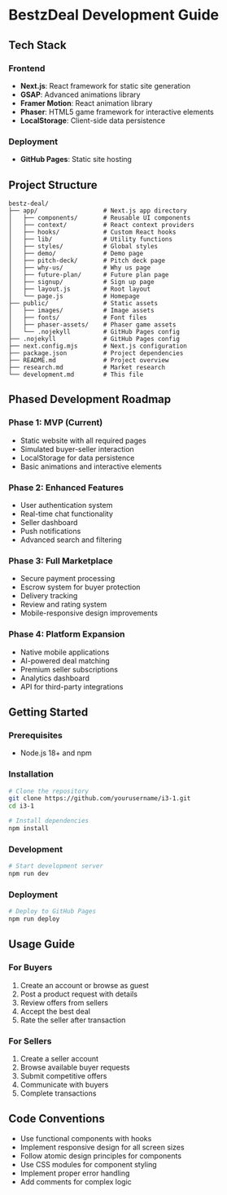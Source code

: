 # BestzDeal Development Guide

## Tech Stack

### Frontend
- **Next.js**: React framework for static site generation
- **GSAP**: Advanced animations library
- **Framer Motion**: React animation library
- **Phaser**: HTML5 game framework for interactive elements
- **LocalStorage**: Client-side data persistence

### Deployment
- **GitHub Pages**: Static site hosting

## Project Structure

```
bestz-deal/
├── app/                  # Next.js app directory
│   ├── components/       # Reusable UI components
│   ├── context/          # React context providers
│   ├── hooks/            # Custom React hooks
│   ├── lib/              # Utility functions
│   ├── styles/           # Global styles
│   ├── demo/             # Demo page
│   ├── pitch-deck/       # Pitch deck page
│   ├── why-us/           # Why us page
│   ├── future-plan/      # Future plan page
│   ├── signup/           # Sign up page
│   ├── layout.js         # Root layout
│   └── page.js           # Homepage
├── public/               # Static assets
│   ├── images/           # Image assets
│   ├── fonts/            # Font files
│   ├── phaser-assets/    # Phaser game assets
│   └── .nojekyll         # GitHub Pages config
├── .nojekyll             # GitHub Pages config
├── next.config.mjs       # Next.js configuration
├── package.json          # Project dependencies
├── README.md             # Project overview
├── research.md           # Market research
└── development.md        # This file
```

## Phased Development Roadmap

### Phase 1: MVP (Current)
- Static website with all required pages
- Simulated buyer-seller interaction
- LocalStorage for data persistence
- Basic animations and interactive elements

### Phase 2: Enhanced Features
- User authentication system
- Real-time chat functionality
- Seller dashboard
- Push notifications
- Advanced search and filtering

### Phase 3: Full Marketplace
- Secure payment processing
- Escrow system for buyer protection
- Delivery tracking
- Review and rating system
- Mobile-responsive design improvements

### Phase 4: Platform Expansion
- Native mobile applications
- AI-powered deal matching
- Premium seller subscriptions
- Analytics dashboard
- API for third-party integrations

## Getting Started

### Prerequisites
- Node.js 18+ and npm

### Installation
```bash
# Clone the repository
git clone https://github.com/yourusername/i3-1.git
cd i3-1

# Install dependencies
npm install
```

### Development
```bash
# Start development server
npm run dev
```

### Deployment
```bash
# Deploy to GitHub Pages
npm run deploy
```

## Usage Guide

### For Buyers
1. Create an account or browse as guest
2. Post a product request with details
3. Review offers from sellers
4. Accept the best deal
5. Rate the seller after transaction

### For Sellers
1. Create a seller account
2. Browse available buyer requests
3. Submit competitive offers
4. Communicate with buyers
5. Complete transactions

## Code Conventions

- Use functional components with hooks
- Implement responsive design for all screen sizes
- Follow atomic design principles for components
- Use CSS modules for component styling
- Implement proper error handling
- Add comments for complex logic
